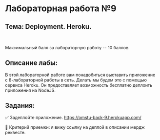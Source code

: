 # Лабораторная работа №9

## Тема: Deployment. Heroku.

<br/>

Максимальный балл за лабораторную работу -- 10 баллов.

## Описание лабы:

В этой лабораторной работе вам понадобиться выставить приложение с 8-лабораторной работы в сеть. Делать мы будем это с помощью сервиса Heroku. Он предоставляет возможность бесплатно деплоить приложения на NodeJS.

## Задания:

✅ Задеплойте приложение. https://omstu-back-9.herokuapp.com/

🔎 Критерий приемки: я вижу ссылку на деплой в описании мердж реквесте.
